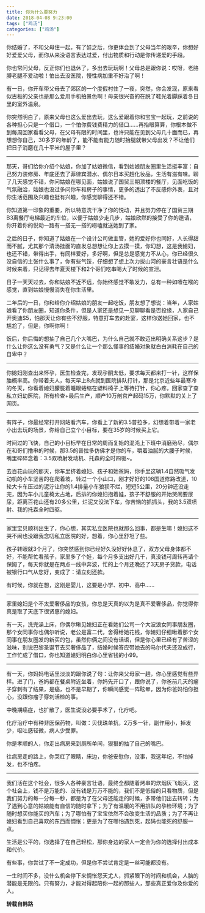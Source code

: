 ```yaml
---
title: 你为什么要努力
date: 2018-04-08 9:23:00
tags: ["鸡汤"]
categories: ["鸡汤"]
---
```



你结婚了，不和父母住一起，有了娃之后，你更体会到了父母当年的艰辛，你想好好爱爱父母，而你从来没语言表达过爱，付出物质和行动是你传递爱的手段。

你也常问父母，反正你们也退休了，多出去玩玩啊！父母总是跟你说：哎呀，老胳膊老腿不爱动啦！怕出去没医院，慢性病加重不好治了啊！

有一日，你开车带父母去了郊区的一个度假村住了一夜，突然，你会发现，原来看似古板的父亲也是那么爱用手机拍景色啊！母亲很兴奋的在脱了鞋光着脚踩着冬日里的室外温泉。

你突然明白了，原来父母也这么爱出去玩，这么爱跟着你和宝宝一起玩，之前说的各种担心只是一个借口，一个怕你费钱费精力的借口......再抬眼算算，你根本做不到每周回家看看父母，在父母有限的时间里，也许只能在见到父母几十面而已，再想想你自己，30多岁的年龄了，能不能有能力随时抬腿就带父母出发？不让他们把日子消磨在几十平米的屋子里？
<!-- more -->

---

那天，哥们给你介绍个姑娘，你加了姑娘微信，看到姑娘朋友圈里生活挺丰富：自己努力装修房、年底还去了菲律宾潜水、偶尔日本买趟化妆品，生活有滋有味。聊了几天感觉不错，你问姑娘在哪见面，姑娘说了国贸三期顶楼的餐厅，见面吃饭的气氛融洽，姑娘也没过多问你车和房子的事情，更多的透出了不反感你外表，且对你生活范围及兴趣也挺有兴趣，你感觉聊得还不错。

你知道第一印象的重要，所以特意洗干净了你的悦动，并且努力停在了国贸三期B3离餐厅电梯最近的车位，以便于姑娘少走几步，姑娘欣然的接受了你的邀请，你开着你的悦动一路有一搭无一搭的唠嗑就送她到了家。

之后的日子，你知道了姑娘在一个设计公司做主管，她的爱好你也同好，人长得甜而不腻，尤其那个清汤挂面的直发总想想让你上去摸一摸，你幻想，这是我媳妇，也还不错，带得出手，有同样爱好，多好啊，但是总是感觉力不从心，你已经很久没自信的主张什么事了，你有些气馁，仔细想了想上次力拔山河的豪言壮语是什么时候来着，只记得去年夏天楼下和2个哥们吃串喝大了时候的宣泄。

日子一天天过去，你和姑娘不近不远，你始终感觉不敢发力，总有一种如噎在喉的感觉，直到姑娘慢慢消失在你生活里。

二年后的一日，你和给你介绍姑娘的朋友一起吃饭，朋友想了想说：当年，人家姑娘看了你朋友圈，知道你条件，但是人家还是想见一见聊聊看是否投缘，人家自己开奥迪S5，怕那天让你有些不舒服，特意打车去的赴宴，这样你送她回家，也不尴尬了，但是，你啊你啊！

饭后，你后悔的想抽了自己几个大嘴巴，为什么自己就不敢迈出明确关系这步？是什么让你这么没有勇气？又是什么让一个那么懂事的结婚对象就白白消耗在自己的自卑中？

---

你媳妇刚查出来怀孕，医生检查完，发现孕酮太低，要求每天都来打一针，这样保胎概率高。你带着夫人，每天早上8点就到医院排队打针，那是北京近些年最寒冷的冬天，你看着媳妇朦胧着睡眼蜷缩在塑料椅子上等待打针，你心疼，回家查了查私立妇幼医院，所有检查+最后生产，顺产10万剖宫产起码15万，你默默的关上了网页。

---

有阵子，你最经常打开网站看汽车，你看上了新的3.5普拉多，幻想着带着一家老小出去玩的场景，你给自己立个小目标，要在35岁的时候买上它。

时间过的飞快，自己的小目标早在日常的周而复始的混沌上下班中消磨殆尽，偶尔在和哥们撸串的时候，那3.5的普拉多仿佛才是你的车，嚼着油腻的大腰子时候，嘴里碎碎念着：3.5双喷射发动机、托森的全时四驱~。

去百花山玩的那天，你车里挤着媳妇、孩子和她爸妈，你手里这辆1.4自然吸气发动机的小车坚苦的在爬着坡，转过一个小山口，刚才好好的108国道修路改道，10轮大卡车压过的泥泞让你的1.4排量小车狼狈不烂，短短5公里，20分钟还没走完，因为车小儿童椅太占地，后排的你媳妇抱着娃，孩子不舒服的开始哭闹要尿尿，距离百花山还有20多公里，烂泥又没法下车，你苦恼的抓抓头，我的3.5双喷射、我的托森全时四驱。

---

家里宝贝顺利出生了，你心想，其实私立医院也就那么回事，都是生嘛！媳妇这不哭不闹也没跟我念叨私立医院的好，想着，你心里舒坦了些。

孩子转眼就3个月了，你突然感到你已经好久没好好休息了，双方父母身体都不好，不能帮忙看孩子，家里多了个娃，每个月多支出好几千，真没钱可周转再请个保姆了，每天你就是在两点一线中奔波，忙的上个月还晚还了3天房子贷款，电话被银行口气从您好，变成了：请立刻还款。

有时候，你就在想，这刚是婴儿，这要是小学、初中、高中......

---

家里媳妇是个不太爱奢侈品的女孩，你总是天真的以为是真不爱奢侈品，你觉得你真是取了天底下很贤惠的媳妇。

有一天，洗完澡上床，你偶尔瞅见媳妇正在看她们公司一个大波浪女同事朋友圈，那个女同事你也偶尔听说，老公是富二代，舍得给她花钱，你媳妇仔细瞅着那个女同事在朋友圈发的新买的包，虽然你俩之间没有话语，但是你心里已经有了苦涩的滋味，别说巴黎圣诞节去买奢侈品了，结婚时候答应带她去的马尔代夫还没成行，工作忙成了借口，你也知道媳妇明白你心里省钱的小99。

---

有一天，你妈妈电话里淡淡的跟你说了句：让你来父母家一趟，你心里感觉有些异样。进了门，爸妈都在餐桌附近坐着，你妈先开口了，跟你说了，你爸前几天的瘤子穿刺有了结果，是癌，也不是早期了，你瞬间感觉一阵眩晕，因为你爸妈怕你担心，没跟你瘤子穿刺活检的事。

中晚期癌症，也扩散了，医生说没必要手术了，化疗吧。

化疗治疗中有种非医保药物，叫做：贝伐珠单抗，2万多一针，副作用小，掉发少，呕吐感轻微，病人少受罪。

你是孝顺的人，你走出病房来到厕所单间，狠狠的抽了自己的嘴巴。

往病房走的路上，你哭红了眼睛，床边，你爸安慰你，没事，我这年纪，不怕掉发，也不怕疼。

---

我们活在这个社会，很多人各种豪言壮语，最终全都随着烤串的炊烟灰飞烟灭，这个社会上，钱不是万能的、没有钱是万万不能的，我们不是低俗的只看物质，但是我们努力的每一分每一秒，都是为了在父母还能走的时候，多带他们出去转转；为了遇到心意的姑娘能有自信的随时拿下；为了有温暖的不用排队的孕检环境；为了随时想买你能买的汽车；为了哪怕有了宝宝依然不会改变生活的品质；为了不再让媳妇看到自己喜欢的东西而惆怅；更是为了在哪怕遇到死，起码也能死的舒服一点。

生活是公平的，你选择了在自己轻松，那你身边的家人一定会为你的选择付出成本和代价。

有些事，你尝试了不一定成功，但是你不尝试肯定是一丝可能都没有。

一生时间不多，没什么机会停下来惆怅怨天尤人，抓紧眼下的时间和机会，人脑的潜能是无限的。只有努力，才能对得起陪你一起的那些人，那些真正爱你及你爱的人。

**转载自韩路**
